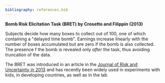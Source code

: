 ```yaml
---
bibliography: references.bib
---
```

**Bomb Risk Elicitation Task (BRET) by Crosetto and Filippin (2013)** 

Subjects decide how many boxes to collect out of 100, one of which containing a "delayed time bomb". Earnings increase linearly with the number of boxes accumulated but are zero if the bomb is also collected. The presence f the bomb is revealed only *after* the task, thus avoiding truncation of the data. 

The BRET was introduced in an article in the [Journal of Risk and Uncertainty in 2013](https://link.springer.com/article/10.1007/s11166-013-9170-z) and has recently been widely used in experiments with kids, in developing countries, as well as in the lab.

